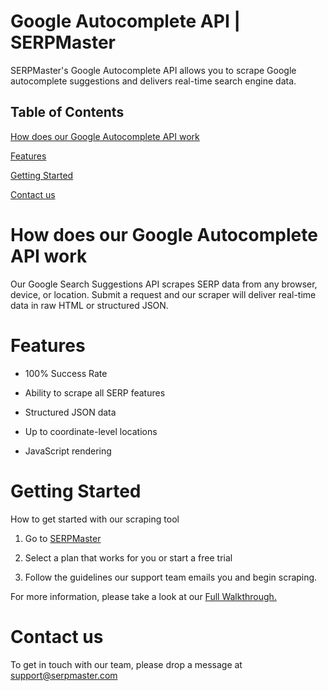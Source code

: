# Google Autocomplete API | SERPMaster 
SERPMaster's Google Autocomplete API allows you to scrape Google autocomplete suggestions and delivers real-time search engine data. 

## Table of Contents 
[How does our Google Autocomplete API work](how-does-our-google-autocomplete-api-work)

[Features](#features)

[Getting Started](#getting-started)

[Contact us](#contact-us)

# How does our Google Autocomplete API work

Our Google Search Suggestions API scrapes SERP data from any browser, device, or location. Submit a request and our scraper will deliver real-time data in raw HTML or structured JSON. 

# Features

- 100% Success Rate

- Ability to scrape all SERP features

- Structured JSON data

- Up to coordinate-level locations

- JavaScript rendering 

# Getting Started 

How to get started with our scraping tool 

1. Go to [SERPMaster](https://serpmaster.com/) 

2. Select a plan that works for you or start a free trial

3. Follow the guidelines our support team emails you and begin scraping.


For more information, please take a look at our [Full Walkthrough.](https://serpmaster.com/walkthrough/)

# Contact us 

To get in touch with our team, please drop a message at [support@serpmaster.com](support@serpmaster.com) 
